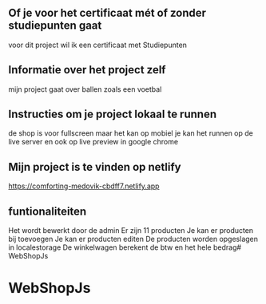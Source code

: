 ## Of je voor het certificaat mét of zonder studiepunten gaat
voor dit project wil ik een certificaat met Studiepunten

## Informatie over het project zelf
mijn project gaat over ballen zoals een voetbal

##  Instructies om je project lokaal te runnen
de shop is voor fullscreen maar het kan op mobiel
je kan het runnen op de live server en ook op live preview in google chrome

## Mijn project is te vinden op netlify
https://comforting-medovik-cbdff7.netlify.app

## funtionaliteiten
Het wordt bewerkt door de admin
Er zijn 11 producten
Je kan er producten bij toevoegen
Je kan er producten editen
De producten worden opgeslagen in localestorage
De winkelwagen berekent de btw en het hele bedrag# WebShopJs
# WebShopJs
